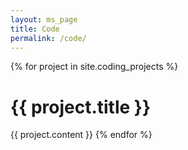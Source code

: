 ```yaml
---
layout: ms_page
title: Code
permalink: /code/
---
```

{% for project in site.coding_projects %}
# {{ project.title }}

{{ project.content }}
{% endfor %}
